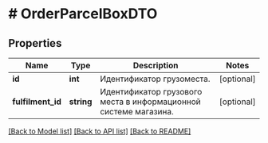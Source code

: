 # # OrderParcelBoxDTO

## Properties

Name | Type | Description | Notes
------------ | ------------- | ------------- | -------------
**id** | **int** | Идентификатор грузоместа. | [optional]
**fulfilment_id** | **string** | Идентификатор грузового места в информационной системе магазина. | [optional]

[[Back to Model list]](../../README.md#models) [[Back to API list]](../../README.md#endpoints) [[Back to README]](../../README.md)
